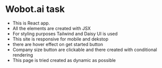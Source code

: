 # Wobot.ai task

- This is React app.
- All the elements are created with JSX
- For styling purposes Tailwind and Daisy UI is used
- This site is responsive for mobile and dekstop
- there are hover effect on get started button
- Company size button are clickable and there created with conditional rendering
- This page is tried created as dynamic as possible
